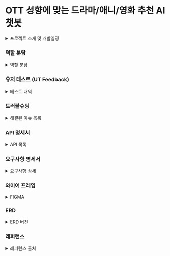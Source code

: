 # OTT 성향에 맞는 드라마/애니/영화 추천 AI 챗봇


<details>
<summary>프로젝트 소개 및 개발일정 </summary>
  
### 프로젝트 개요

OTT에서 제공하는 콘텐츠(영화/드라마/애니메이션)를 분석 및 분류하여, 분위기가 비슷한 것들끼리 묶어서 새로운 카테고리를 생성한 후, 사용자에게 카테고리를 선택하게 하여 적절한 추천 목록을 제공하는 추천 시스템.



### 개발 환경 및 사용 예정 기술
- vscode
- python 3.10
- Django REST framework (DRF)
- MariaDB
  

### 개발 일정
- **12월 30일 ~ 1월 3일**: 역할 분담 및 아이디어 정리, SA문서, README 작성, 와이어프레임 작성  
- 이후 일정은 추가 예정

</details>


  
### 역할 분담
<details>
<summary>역할 분담</summary>

| 이름     | 역할       | 업무                                       |
|----------|------------|--------------------------------------------|
| 장승환   | 프론트엔드 | 프로젝트 일정 관리 및 문서화 작업, UI 설계 및 구현 |
| 김건태   | 크롤링     | 데이터 크롤링                             |
| 박수호B  | 백엔드 및 데이터 엔지니어 | LangChain 활용 데이터 처리 및 RAG 시스템 구현 |
| 이명혜   | 크롤링     | 데이터 크롤링                             |

</details>

### 유저 테스트 (UT Feedback)
<details>
<summary>테스트 내역</summary>

| 테스트 날짜   | 피드백 내용  | 반영 여부 | 담당자 |
|--------------|--------------|-----------|-------|
|              |              |           |       |

</details>



### 트러블슈팅
<details>
<summary>해결된 이슈 목록</summary>

| 문제 발생일   | 이슈 내용   | 해결 방안 | 담당자 |
|--------------|-------------|-----------|-------|
|              |             |           |       |

</details>



### API 명세서
<details>
<summary>API 목록</summary>

| API 이름   | 요청 메소드 | 엔드포인트 | 설명 | 요청 예시 |
|------------|-------------|------------|------|-----------|
|            |             |            |      |           |

</details>



### 요구사항 명세서
<details>
<summary>요구사항 상세</summary>

| 요구사항 ID | 설명        | 우선순위 | 담당자 |
|-------------|-------------|----------|-------|
|             |             |          |       |

</details>


### 와이어 프레임
<details>
<summary>FIGMA</summary>

</details>

### ERD
<details>
<summary>ERD 버전</summary>
ERD 1.0 <img src = https://github.com/user-attachments/assets/0fffd09e-036f-426a-ac29-901c0dbfdca1>


</details>


### 레퍼런스 
<details>
<summary>레퍼런스 출처</summary>

</details>

